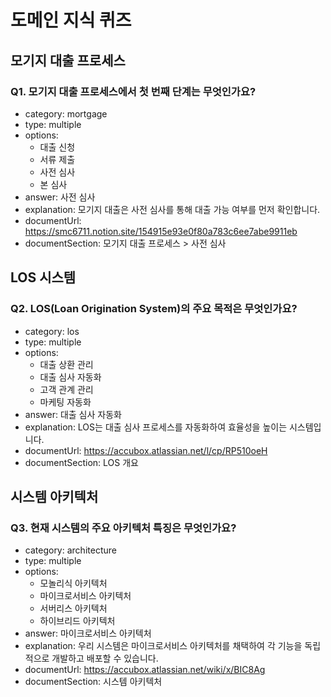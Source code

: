 # 도메인 지식 퀴즈

## 모기지 대출 프로세스
### Q1. 모기지 대출 프로세스에서 첫 번째 단계는 무엇인가요?
- category: mortgage
- type: multiple
- options:
  - 대출 신청
  - 서류 제출
  - 사전 심사
  - 본 심사
- answer: 사전 심사
- explanation: 모기지 대출은 사전 심사를 통해 대출 가능 여부를 먼저 확인합니다.
- documentUrl: https://smc6711.notion.site/154915e93e0f80a783c6ee7abe9911eb
- documentSection: 모기지 대출 프로세스 > 사전 심사

## LOS 시스템
### Q2. LOS(Loan Origination System)의 주요 목적은 무엇인가요?
- category: los
- type: multiple
- options:
  - 대출 상환 관리
  - 대출 심사 자동화
  - 고객 관계 관리
  - 마케팅 자동화
- answer: 대출 심사 자동화
- explanation: LOS는 대출 심사 프로세스를 자동화하여 효율성을 높이는 시스템입니다.
- documentUrl: https://accubox.atlassian.net/l/cp/RP510oeH
- documentSection: LOS 개요

## 시스템 아키텍처
### Q3. 현재 시스템의 주요 아키텍처 특징은 무엇인가요?
- category: architecture
- type: multiple
- options:
  - 모놀리식 아키텍처
  - 마이크로서비스 아키텍처
  - 서버리스 아키텍처
  - 하이브리드 아키텍처
- answer: 마이크로서비스 아키텍처
- explanation: 우리 시스템은 마이크로서비스 아키텍처를 채택하여 각 기능을 독립적으로 개발하고 배포할 수 있습니다.
- documentUrl: https://accubox.atlassian.net/wiki/x/BIC8Ag
- documentSection: 시스템 아키텍처 